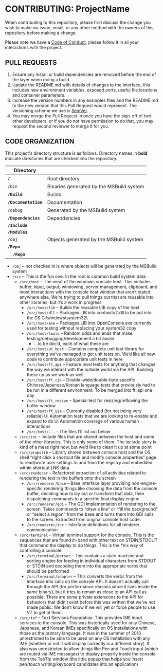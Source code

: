 # CONTRIBUTING: ProjectName

When contributing to this repository, please first discuss the change you wish to make via issue, email, or any other method with the owners of this repository before making a change. 

Please note we have a [Code of Conduct](CODE-OF-CONDUCT.md), please follow it in all your interactions with the project.

## PULL REQUESTS
1. Ensure any install or build dependencies are removed before the end of the layer when doing a build.
2. Update the README.md with details of changes to the interface, this includes new environment variables, exposed ports, useful file locations and container parameters.
3. Increase the version numbers in any examples files and the README.md to the new version that this Pull Request would represent. The versioning scheme we use is [SemVer](http://semver.org/).
4. You may merge the Pull Request in once you have the sign-off of two other developers, or if you do not have permission to do that, you may request the second reviewer to merge it for you.

## CODE ORGANIZATION
This project's directory structure is as follows. Directory names in **bold** indicate directories that are checked into the repository.

| Directory           |                                                                                               |
|---------------------|-----------------------------------------------------------------------------------------------|
|**`/`**              | Root directory                                                                                |
|`/bin`               | Binaries generated by the MSBuild system                                                      |
|**`/Build`**         | Builds                                                                                        |
|**`/Documentation`** | Documentation                                                                                 |
|`/debug`             | Generated by the MSBuild system                                                               |
|**`/Dependencies`**  | Dependencies                                                                                  |
|**`/Include`**       |                                                                                               |
|**`/Modules`**       |                                                                                               |
|`/obj`               | Objects generated by the MSBuild system                                                       |
|**`/Repo`**          |                                                                                               |
|&nbsp;&nbsp;&nbsp;&nbsp;**`/Repo`**          |                                                                                               |










* `/obj` – not checked in is where objects will be generated by the MSBuild system
* `/src` – This is the fun one. In the root is common build system data.
	* `/src/host` – The meat of the windows console host. This includes buffer, input, output, windowing, server management, clipboard, and most interactions with the console host window that aren’t stated anywhere else. We’re trying to pull things out that are reusable into other libraries, but it’s a work in progress
		* `/src/host/lib` – Builds the reusable LIB copy of the host
		* `/src/host/dll` – Packages LIB into conhostv2.dll to be put into the OS C:\windows\system32\
		* `/src/host/exe` – Packages LIB into OpenConsole.exe currently used for testing without replacing your system32 copy
		* `/src/host/tools` – Random odds and ends that make testing/debugging/development a bit easier
			* ...to be doc’d, each of what these are
		* `/src/host/ut_host` – Contains complete unit test library for everything we’ve managed to get unit tests on. We’d like all new code to contribute appropriate unit tests in here
		* `/src/host/ft_api` – Feature level tests for anything that changes the way we interact with the outside world via the API. Building these up as we work as well
		* `/src/host/ft_cjk` – Double-wide/double-byte specific Chinese/Japanese/Korean language tests that previously had to be run in a different environment. To be merged into ft_api one day
		* `/src/host/ft_resize` – Special test for resizing/reflowing the buffer window
		* `/src/host/ft_uia` – Currently disabled (for not being very reliable) UI Automation tests that we are looking to re-enable and expand to do UI Automation coverage of various human interactions
		* `/src/host/...` - The files I’ll list out below
	* `/src/inc` – Include files that are shared between the host and some of the other libraries. This is only some of them. The include story is kind of a mess right now, but we’d like to clean it up at some point
	* `/src/propslib` – Library shared between console host and the OS shell “right click a shortcut file and modify console properties” page to read/write user settings to and from the registry and embedded within shortcut LNK data
	* `/src/renderer` – Refactored extraction of all activities related to rendering the text in the buffers onto the screen
		* `/src/renderer/base` – Base interface layer providing non-engine-specific rendering things like choosing the data from the console buffer, deciding how to lay out or transform that data, then dispatching commands to a specific final display engine
		* `/src/renderer/gdi` – The GDI implementation of rendering to the screen. Takes commands to “draw a line” or “fill the background” or “select a region” from the base and turns them into GDI calls to the screen. Extracted from original console host code.
		* `/src/renderer/inc` – Interface definitions for all renderer communication
	* `/src/terminal` – Virtual terminal support for the console. This is the sequences that are found in-band with other text on STDIN/STDOUT that command the display to do things. This is the *nix way of controlling a console.
		* `/src/terminal/parser` – This contains a state machine and sorting engine for feeding in individual characters from STDOUT or STDIN and decoding them into the appropriate verbs that should be performed
		* `/src/terminal/adapter` – This converts the verbs from the interface into calls on the console API. It doesn’t actually call through the API (for performance reasons since it lives inside the same binary), but it tries to remain as close to an API call as possible. There are some private extensions to the API for behaviors that didn’t exist before this was written that we’ve not made public. We don’t know if we will yet or force people to use VT to get at them.
	* `/src/tsf` – Text Services Foundation. This provides IME input services to the console. This was historically used for only Chinese, Japanese, and Korean IMEs specifically on OS installations with those as the primary language. It was in the summer of 2016 unrestricted to be able to be used on any OS installation with any IME (whether or not it will display correctly is a different story). It also was unrestricted to allow things like Pen and Touch input (which are routed via IME messages) to display properly inside the console from the TabTip window (the little popup that helps you insert pen/touch writing/keyboard candidates into an application)

